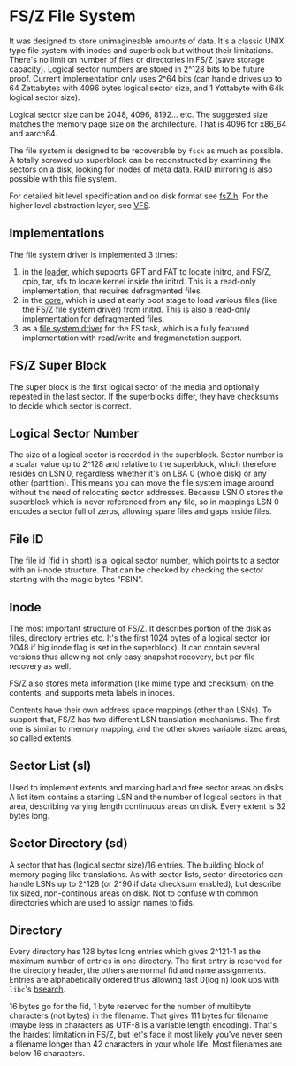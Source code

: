 FS/Z File System
================

It was designed to store unimagineable amounts of data. It's a classic UNIX type file system with inodes and superblock
but without their limitations. There's no limit on number of files or directories in FS/Z (save storage capacity).
Logical sector numbers are stored in 2^128 bits to be future proof. Current implementation
only uses 2^64 bits (can handle drives up to 64 Zettabytes with 4096 bytes logical sector size, and 1 Yottabyte with 64k logical sector size).

Logical sector size can be 2048, 4096, 8192... etc. The suggested size matches the memory page size on the architecture. That is 4096
for x86_64 and aarch64.

The file system is designed to be recoverable by `fsck` as much as possible. A totally screwed up superblock can be reconstructed
by examining the sectors on a disk, looking for inodes of meta data. RAID mirroring is also possible with this file system.

For detailed bit level specification and on disk format see [fsZ.h](https://gitlab.com/bztsrc/osz/blob/master/include/osZ/fsZ.h). For
the higher level abstraction layer, see [VFS](https://gitlab.com/bztsrc/osz/blob/master/docs/vfs.md).

Implementations
---------------
The file system driver is implemented 3 times:
 1. in the [loader](https://gitlab.com/bztsrc/osz/blob/master/loader), which supports GPT and FAT to locate initrd, and FS/Z, cpio, tar, sfs to locate kernel inside the initrd. This is a read-only implementation, that requires defragmented files.
 2. in the [core](https://gitlab.com/bztsrc/osz/blob/master/src/core/fs.c), which is used at early boot stage to load various files (like the FS/Z file system driver) from initrd. This is also a read-only implementation for defragmented files.
 3. as a [file system driver](https://gitlab.com/bztsrc/osz/blob/master/src/drivers/fs/fsz/main.c) for the FS task, which is a fully featured implementation with read/write and fragmanetation support.

FS/Z Super Block
----------------

The super block is the first logical sector of the media and optionally repeated in the last sector. If the superblocks differ, they have
checksums to decide which sector is correct.

Logical Sector Number
---------------------

The size of a logical sector is recorded in the superblock. Sector number is a scalar value up to 2^128 and relative to
the superblock, which therefore resides on LSN 0, regardless whether it's on LBA 0 (whole disk) or any other (partition).
This means you can move the file system image around without the need of relocating sector addresses. Because LSN 0
stores the superblock which is never referenced from any file, so in mappings LSN 0 encodes a sector full of zeros,
allowing spare files and gaps inside files.

File ID
-------

The file id (fid in short) is a logical sector number, which points to a sector with an i-node structure. That can be checked
by checking the sector starting with the magic bytes "FSIN".

Inode
-----

The most important structure of FS/Z. It describes portion of the disk as files, directory entries etc. It's the first
1024 bytes of a logical sector (or 2048 if big inode flag is set in the superblock). It can contain several versions thus
allowing not only easy snapshot recovery, but per file recovery as well.

FS/Z also stores meta information (like mime type and checksum) on the contents, and supports meta labels in inodes.

Contents have their own address space mappings (other than LSNs). To support that, FS/Z has two different LSN translation
mechanisms. The first one is similar to memory mapping, and the other stores variable sized areas, so called extents.

Sector List (sl)
----------------

Used to implement extents and marking bad and free sector areas on disks. A list item contains a starting LSN and the number
of logical sectors in that area, describing varying length continuous areas on disk. Every extent is 32 bytes long.

Sector Directory (sd)
---------------------

A sector that has (logical sector size)/16 entries. The building block of memory paging like translations. As with sector lists,
sector directories can handle LSNs up to 2^128 (or 2^96 if data checksum enabled), but describe fix sized, non-continous areas on
disk. Not to confuse with common directories which are used to assign names to fids.

Directory
---------

Every directory has 128 bytes long entries which gives 2^121-1 as the maximum number of entries in one directory. The first
entry is reserved for the directory header, the others are normal fid and name assignments. Entries are alphabetically ordered
thus allowing fast 0(log n) look ups with `libc`'s [bsearch](https://gitlab.com/bztsrc/osz/blob/master/src/libc/stdlib.c).

16 bytes go for the fid, 1 byte reserved for the number of multibyte characters (not bytes) in the filename. That gives 111 bytes for
filename (maybe less in characters as UTF-8 is a variable length encoding). That's the hardest limitation in FS/Z, but let's
face it most likely you've never seen a filename longer than 42 characters in your whole life. Most filenames are below 16 characters.

